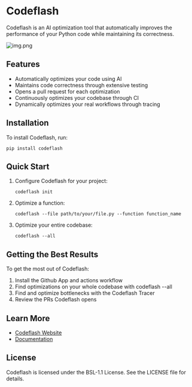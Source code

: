 # Codeflash

Codeflash is an AI optimization tool that automatically improves the performance of your Python code while maintaining its correctness.

![img.png](img.png)

## Features

- Automatically optimizes your code using AI
- Maintains code correctness through extensive testing
- Opens a pull request for each optimization
- Continuously optimizes your codebase through CI
- Dynamically optimizes your real workflows through tracing

## Installation

To install Codeflash, run:

```
pip install codeflash
```

## Quick Start

1. Configure Codeflash for your project:
   ```
   codeflash init
   ```

2. Optimize a function:
   ```
   codeflash --file path/to/your/file.py --function function_name
   ```
   
3. Optimize your entire codebase:
   ```
   codeflash --all
   ```

## Getting the Best Results

To get the most out of Codeflash:

1. Install the Github App and actions workflow
2. Find optimizations on your whole codebase with codeflash --all
3. Find and optimize bottlenecks with the Codeflash Tracer
4. Review the PRs Codeflash opens


## Learn More

- [Codeflash Website](https://www.codeflash.ai)
- [Documentation](https://docs.codeflash.ai)

## License

Codeflash is licensed under the BSL-1.1 License. See the LICENSE file for details.
